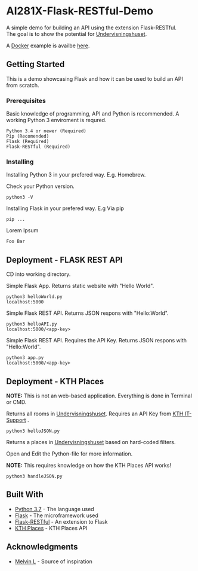 # AI281X-Flask-RESTful-Demo

A simple demo for building an API using the extension Flask-RESTful.<br />
The goal is to show the potential for [Undervisningshuset](https://www.akademiskahus.se/vara-kunskapsmiljoer/byggprojekt/vara-byggprojekt/stockholm/undervisningshuset/).

A [Docker](http://docker.com) example is availbe [here](https://github.com/andrewisen/AI281X-Docker-Flask-RESTful-Demo).

## Getting Started

This is a demo showcasing Flask and how it can be used to build an API from scratch.

### Prerequisites

Basic knowledge of programming, API and Python is recommended.
A working Python 3 enviroment is requred.

```
Python 3.4 or newer (Required)
Pip (Recomended)
Flask (Required)
Flask-RESTful (Required)
```

### Installing

Installing Python 3 in your prefered way.
E.g. Homebrew.

Check your Python version.

```
python3 -V
```

Installing Flask in your prefered way.
E.g Via pip

```
pip ...
```

Lorem Ipsum

```
Foo Bar
```

## Deployment - FLASK REST API

CD into working directory.

Simple Flask App. Returns static website with "Hello World".
```
python3 helloWorld.py
localhost:5000
```


Simple Flask REST API. Returns JSON respons with "Hello:World".
```
python3 helloAPI.py
localhost:5000/<app-key>
```

Simple Flask REST API. Requires the API Key. Returns JSON respons with "Hello:World".
```
python3 app.py
localhost:5000/<app-key>
```
## Deployment - KTH Places
**NOTE:** This is not an web-based application. Everything is done in Terminal or CMD.

Returns all rooms in [Undervisningshuset](https://www.akademiskahus.se/vara-kunskapsmiljoer/byggprojekt/vara-byggprojekt/stockholm/undervisningshuset/). Requires an API Key from 
[KTH IT-Support](https://www.kth.se/student/kth-it-support) .

```
python3 helloJSON.py
```

Returns a places in [Undervisningshuset](https://www.akademiskahus.se/vara-kunskapsmiljoer/byggprojekt/vara-byggprojekt/stockholm/undervisningshuset/) based on hard-coded filters.

Open and Edit the Python-file for more information.

**NOTE:** This requires knowledge on how the KTH Places API works!

```
python3 handleJSON.py
```

## Built With

* [Python 3.7](https://www.python.org/downloads/release/python-370/) - The language used
* [Flask](http://flask.pocoo.org) - The microframework used
* [Flask-RESTful](https://flask-restful.readthedocs.io/en/latest/) - An extension to Flask 
* [KTH Places](https://www.kth.se/api/places/swagger/) - KTH Places API

## Acknowledgments

* [Melvin L](https://www.youtube.com/watch?v=s_ht4AKnWZg) - Source of inspiration
